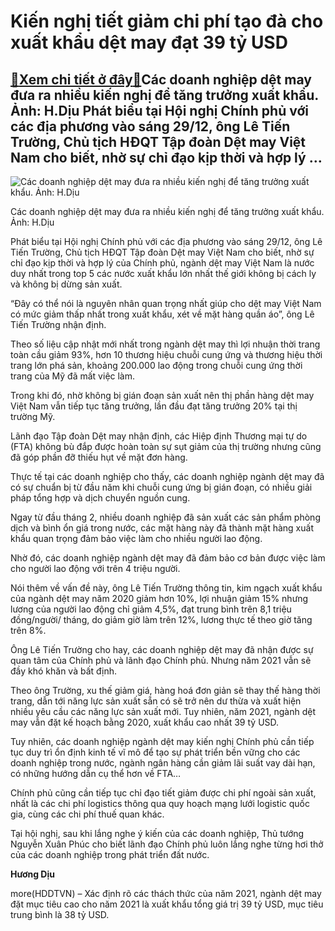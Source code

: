 Kiến nghị tiết giảm chi phí tạo đà cho xuất khẩu dệt may đạt 39 tỷ USD
======================================================================

[:gift:Xem chi tiết ở đây:gift:](https://hddtvn.com/kien-nghi-tiet-giam-chi-phi-tao-da-cho-xuat-khau-det-may-dat-39-ty-usd/)Các doanh nghiệp dệt may đưa ra nhiều kiến nghị để tăng trưởng xuất khẩu. Ảnh: H.Dịu Phát biểu tại Hội nghị Chính phủ với các địa phương vào sáng 29/12, ông Lê Tiến Trường, Chủ tịch HĐQT Tập đoàn Dệt may Việt Nam cho biết, nhờ sự chỉ đạo kịp thời và hợp lý …
------------------------------------------------------------------------------------------------------------------------------------------------------------------------------------------------------------------------------------------------------------------





![Các doanh nghiệp dệt may đưa ra nhiều kiến nghị để tăng trưởng xuất khẩu. Ảnh: H.Dịu](https://hddtvn.com/wp-content/uploads/2021/01/IMG_3728.jpg "Các doanh nghiệp dệt may đưa ra nhiều kiến nghị để tăng trưởng xuất khẩu. Ảnh: H.Dịu")


Các doanh nghiệp dệt may đưa ra nhiều kiến nghị để tăng trưởng xuất khẩu. Ảnh: H.Dịu



Phát biểu tại Hội nghị Chính phủ với các địa phương vào sáng 29/12, ông Lê Tiến Trường, Chủ tịch HĐQT Tập đoàn Dệt may Việt Nam cho biết, nhờ sự chỉ đạo kịp thời và hợp lý của Chính phủ, ngành dệt may Việt Nam là nước duy nhất trong top 5 các nước xuất khẩu lớn nhất thế giới không bị cách ly và không bị dừng sản xuất.


“Đây có thể nói là nguyên nhân quan trọng nhất giúp cho dệt may Việt Nam có mức giảm thấp nhất trong xuất khẩu, xét về mặt hàng quần áo”, ông Lê Tiến Trường nhận định.


Theo số liệu cập nhật mới nhất trong ngành dệt may thì lợi nhuận thời trang toàn cầu giảm 93%, hơn 10 thương hiệu chuỗi cung ứng và thương hiệu thời trang lớn phá sản, khoảng 200.000 lao động trong chuỗi cung ứng thời trang của Mỹ đã mất việc làm.


Trong khi đó, nhờ không bị gián đoạn sản xuất nên thị phần hàng dệt may Việt Nam vẫn tiếp tục tăng trưởng, lần đầu đạt tăng trưởng 20% tại thị trường Mỹ.


Lãnh đạo Tập đoàn Dệt may nhận định, các Hiệp định Thương mại tự do (FTA) không bù đắp được hoàn toàn sự sụt giảm của thị trường nhưng cũng đã góp phần đỡ thiếu hụt về mặt đơn hàng.


Thực tế tại các doanh nghiệp cho thấy, các doanh nghiệp ngành dệt may đã có sự chuẩn bị từ đầu năm khi chuỗi cung ứng bị gián đoạn, có nhiều giải pháp tổng hợp và dịch chuyển nguồn cung.


Ngay từ đầu tháng 2, nhiều doanh nghiệp đã sản xuất các sản phẩm phòng dịch và bình ổn giá trong nước, các mặt hàng này đã thành mặt hàng xuất khẩu quan trọng đảm bảo việc làm cho nhiều người lao động.


Nhờ đó, các doanh nghiệp ngành dệt may đã đảm bảo cơ bản được việc làm cho người lao động với trên 4 triệu người.


Nói thêm về vấn đề này, ông Lê Tiến Trường thông tin, kim ngạch xuất khẩu của ngành dệt may năm 2020 giảm hơn 10%, lợi nhuận giảm 15% nhưng lương của người lao động chỉ giảm 4,5%, đạt trung bình trên 8,1 triệu đồng/người/ tháng, do giảm giờ làm trên 12%, lương thực tế theo giờ tăng trên 8%.


Ông Lê Tiến Trường cho hay, các doanh nghiệp dệt may đã nhận được sự quan tâm của Chính phủ và lãnh đạo Chính phủ. Nhưng năm 2021 vẫn sẽ đầy khó khăn và bất định.


Theo ông Trường, xu thế giảm giá, hàng hoá đơn giản sẽ thay thế hàng thời trang, dẫn tới năng lực sản xuất sẵn có sẽ trở nên dư thừa và xuất hiện nhiều yêu cầu các năng lực sản xuất mới. Tuy nhiên, năm 2021, ngành dệt may vẫn đặt kế hoạch bằng 2020, xuất khẩu cao nhất 39 tỷ USD.


Tuy nhiên, các doanh nghiệp ngành dệt may kiến nghị Chính phủ cần tiếp tục duy trì ổn định kinh tế vĩ mô để tạo sự phát triển bền vững cho các doanh nghiệp trong nước, ngành ngân hàng cần giảm lãi suất vay dài hạn, có những hướng dẫn cụ thể hơn về FTA…


Chính phủ cũng cần tiếp tục chỉ đạo tiết giảm được chi phí ngoài sản xuất, nhất là các chi phí logistics thông qua quy hoạch mạng lưới logistic quốc gia, cùng các chi phí thuế quan khác.


Tại hội nghị, sau khi lắng nghe ý kiến của các doanh nghiệp, Thủ tướng Nguyễn Xuân Phúc cho biết lãnh đạo Chính phủ luôn lắng nghe từng hơi thở của các doanh nghiệp trong phát triển đất nước.




**Hương Dịu**



more(HDDTVN) – Xác định rõ các thách thức của năm 2021, ngành dệt may đặt mục tiêu cao cho năm 2021 là xuất khẩu tổng giá trị 39 tỷ USD, mục tiêu trung bình là 38 tỷ USD.

